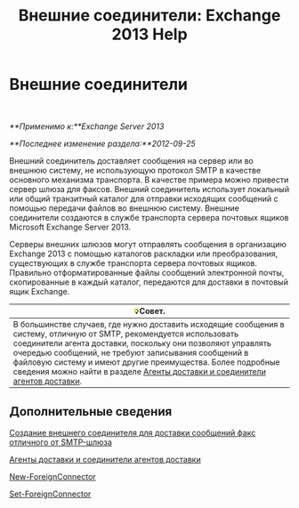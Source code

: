 ﻿---
title: 'Внешние соединители: Exchange 2013 Help'
TOCTitle: Внешние соединители
ms:assetid: 21c6a7a9-f4d2-4359-9ac9-930701b63a4e
ms:mtpsurl: https://technet.microsoft.com/ru-ru/library/Aa996779(v=EXCHG.150)
ms:contentKeyID: 50487604
ms.date: 04/30/2018
mtps_version: v=EXCHG.150
ms.translationtype: HT
---

# Внешние соединители

 

_**Применимо к:**Exchange Server 2013_

_**Последнее изменение раздела:**2012-09-25_

Внешний соединитель доставляет сообщения на сервер или во внешнюю систему, не использующую протокол SMTP в качестве основного механизма транспорта. В качестве примера можно привести сервер шлюза для факсов. Внешний соединитель использует локальный или общий транзитный каталог для отправки исходящих сообщений с помощью передачи файлов во внешнюю систему. Внешние соединители создаются в службе транспорта сервера почтовых ящиков Microsoft Exchange Server 2013.

Серверы внешних шлюзов могут отправлять сообщения в организацию Exchange 2013 с помощью каталогов раскладки или преобразования, существующих в службе транспорта сервера почтовых ящиков. Правильно отформатированные файлы сообщений электронной почты, скопированные в каждый каталог, передаются для доставки в почтовый ящик Exchange.

<table>
<thead>
<tr class="header">
<th><img src="images/Bb124558.tip(EXCHG.150).gif" title="Совет" alt="Совет" />Совет.</th>
</tr>
</thead>
<tbody>
<tr class="odd">
<td>В большинстве случаев, где нужно доставить исходящие сообщения в систему, отличную от SMTP, рекомендуется использовать соединители агента доставки, поскольку они позволяют управлять очередью сообщений, не требуют записывания сообщений в файловую систему и имеют другие преимущества. Более подробные сведения можно найти в разделе <a href="delivery-agents-and-delivery-agent-connectors-exchange-2013-help.md">Агенты доставки и соединители агентов доставки</a>.</td>
</tr>
</tbody>
</table>


## Дополнительные сведения

[Создание внешнего соединителя для доставки сообщений факс отличного от SMTP-шлюза](create-a-foreign-connector-to-deliver-messages-to-a-non-smtp-fax-gateway-exchange-2013-help.md)

[Агенты доставки и соединители агентов доставки](delivery-agents-and-delivery-agent-connectors-exchange-2013-help.md)

[New-ForeignConnector](https://technet.microsoft.com/ru-ru/library/aa996310\(v=exchg.150\))

[Set-ForeignConnector](https://technet.microsoft.com/ru-ru/library/bb123789\(v=exchg.150\))

